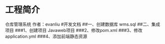 # 工程简介
仓库管理系统
作者：evanliu
#开发文档
##一、创建数据库
wms.sql
##二、集成项目
###1、创建项目
Javaweb项目
###2、修改pom.xml
###3、修改application.yml
###4、添加前端静态资源
